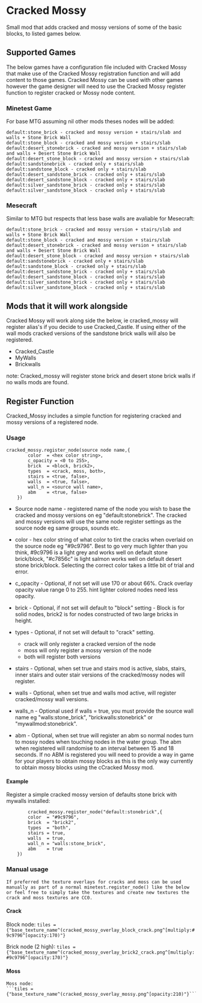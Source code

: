 # Cracked Mossy
Small mod that adds cracked and mossy versions of some of the basic blocks, 
to listed games below.  

## Supported Games
The below games have a configuration file included with Cracked Mossy that make use 
of the Cracked Mossy registration function and will add content to those games. Cracked Mossy
can be used with other games however the game designer will need to use the Cracked Mossy 
register function to register cracked or Mossy node content.
 
 ### Minetest Game
For base MTG assuming nil other mods theses nodes will be added:
	
	default:stone_brick - cracked and mossy version + stairs/slab and walls + Stone Brick Wall
	default:stone_block - cracked and mossy version + stairs/slab
	default:desert_stonebrick - cracked and mossy version + stairs/slab and walls + Desert Stone Brick Wall
	default:desert_stone_block - cracked and mossy version + stairs/slab
	default:sandstonebrick - cracked only + stairs/slab
	default:sandstone_block - cracked only + stairs/slab
	default:desert_sandstone_brick - cracked only + stairs/slab
	default:desert_sandstone_block - cracked only + stairs/slab
	default:silver_sandstone_brick - cracked only + stairs/slab
	default:silver_sandstone_block - cracked only + stairs/slab
 
 ### Mesecraft
Similar to MTG but respects that less base walls are avaliable for Mesecraft:
	
 	default:stone_brick - cracked and mossy version + stairs/slab and walls + Stone Brick Wall
	default:stone_block - cracked and mossy version + stairs/slab
	default:desert_stonebrick - cracked and mossy version + stairs/slab and walls + Desert Stone Brick Wall
	default:desert_stone_block - cracked and mossy version + stairs/slab
	default:sandstonebrick - cracked only + stairs/slab
	default:sandstone_block - cracked only + stairs/slab
	default:desert_sandstone_brick - cracked only + stairs/slab
	default:desert_sandstone_block - cracked only + stairs/slab
	default:silver_sandstone_brick - cracked only + stairs/slab
	default:silver_sandstone_block - cracked only + stairs/slab

## Mods that it will work alongside
Cracked Mossy will work along side the below, ie cracked_mossy will
register alias's if you decide to use Cracked_Castle. If using either of
the wall mods cracked versions of the sandstone brick walls will also
be registered.

 - Cracked_Castle
 - MyWalls
 - Brickwalls
 
note: Cracked_mossy will register stone brick and desert stone brick walls if no walls mods are found.

## Register Function
Cracked_Mossy includes a simple function for registering cracked and mossy versions of a registered node.

### Usage
```
cracked_mossy.register_node(source node name,{
		color  = <hex color string>,
		c_opacity = <0 to 255>,
		brick  = <block, brick2>,
		types  = <crack, moss, both>,
		stairs = <true, false>,
		walls  = <true, false>,
		wall_n = <source wall name>,
		abm    = <true, false>
	})
```
- Source node name - registered name of the node you wish to base the cracked and mossy versions on eg "default:stonebrick". The cracked and mossy versions will use the same node register settings as the source node eg same groups, sounds etc.

- color - hex color string of what color to tint the cracks when overlaid on the source node eg "#9c9796". Best to go very much lighter than you think, #9c9796 is a light grey and works well on default stone brick/block, "#c7856c" is light salmon works well on default desert stone brick/block. Selecting the correct color takes a little bit of trial and error.

- c_opacity - Optional, if not set will use 170 or about 66%.  Crack overlay opacity value range 0 to 255. hint lighter colored nodes need less opacity. 

- brick - Optional, if not set will default to "block" setting - Block is for solid nodes, brick2 is for nodes constructed of two large bricks in height.

- types - Optional, if not set will default to "crack" setting.
	- crack will only register a cracked version of the node
	- moss will only register a mossy version of the node
	- both will register both versions

- stairs - Optional, when set true and stairs mod is active, slabs, stairs, inner stairs and outer stair versions of the cracked/mossy nodes will register.

- walls - Optional, when set true and walls mod active, will register cracked/mossy wall versions.

- walls_n - Optional used if walls = true, you must provide the source wall name eg "walls:stone_brick", "brickwalls:stonebrick" or "mywallmod:stonebrick".
  
- abm - Optional, when set true will register an abm so normal nodes turn to mossy nodes when touching nodes in the water group. The abm when registered will randomise to an interval between 15 and 18 seconds. If no ABM is registered you will need to provide a way in game for your players to obtain mossy blocks as this is the only way currently to obtain mossy blocks using the cCracked Mossy mod.

#### Example
Register a simple cracked mossy version of defaults stone brick with mywalls installed:
```	
		cracked_mossy.register_node("default:stonebrick",{
		color  = "#9c9796",
		brick  = "brick2",
		types  = "both",
		stairs = true,
		walls  = true,
		wall_n = "walls:stone_brick",
		abm    = true
	})
```

### Manual usage
	If preferred the texture overlays for cracks and moss can be used manually as part of a normal minetest.register_node() like the below or feel free to simply take the textures and create new textures the crack and moss textures are CC0.
	
#### Crack	
Block node:
	```tiles = {"base_texture_name^(cracked_mossy_overlay_block_crack.png^[multiply:#9c9796^[opacity:170)"}```
	
Brick node (2 high):
	```tiles = {"base_texture_name^(cracked_mossy_overlay_brick2_crack.png^[multiply:#9c9796^[opacity:170)"}```

#### Moss
	Moss node:
	```tiles = {"base_texture_name^(cracked_mossy_overlay_mossy.png^[opacity:210)"}```